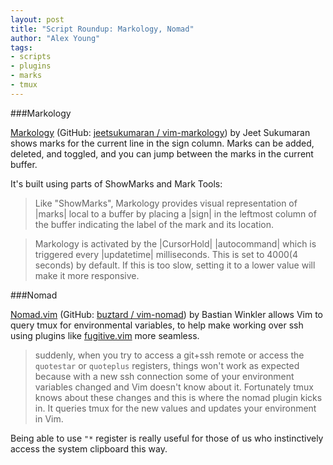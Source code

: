```yaml
---
layout: post
title: "Script Roundup: Markology, Nomad"
author: "Alex Young"
tags: 
- scripts
- plugins
- marks
- tmux
---
```


###Markology

[Markology](http://www.vim.org/scripts/script.php?script_id=4894) (GitHub: [jeetsukumaran / vim-markology](https://github.com/jeetsukumaran/vim-markology)) by Jeet Sukumaran shows marks for the current line in the sign column.  Marks can be added, deleted, and toggled, and you can jump between the marks in the current buffer.

It's built using parts of ShowMarks and Mark Tools:

> Like "ShowMarks", Markology provides visual representation of |marks| local to a buffer by placing a |sign| in the leftmost column of the buffer indicating the label of the mark and its location.

> Markology is activated by the |CursorHold| |autocommand| which is triggered every |updatetime| milliseconds.  This is set to 4000(4 seconds) by default.  If this is too slow, setting it to a lower value will make it more responsive.

###Nomad

[Nomad.vim](http://www.vim.org/scripts/script.php?script_id=4891) (GitHub: [buztard / vim-nomad](https://github.com/buztard/vim-nomad)) by Bastian Winkler allows Vim to query tmux for environmental variables, to help make working over ssh using plugins like [fugitive.vim](https://github.com/tpope/vim-fugitive) more seamless.

> suddenly, when you try to access a git+ssh remote or access the `quotestar` or `quoteplus` registers, things won't work as expected because with a new ssh connection some of your environment variables changed and Vim doesn't know about it. Fortunately tmux knows about these changes and this is where the nomad plugin kicks in. It queries tmux for the new values and updates your environment in Vim.

Being able to use `"*` register is really useful for those of us who instinctively access the system clipboard this way.
